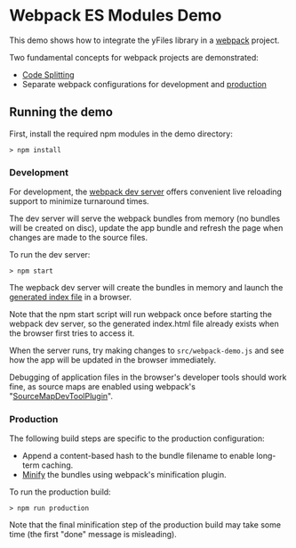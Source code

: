 <!--
 //////////////////////////////////////////////////////////////////////////////
 // @license
 // This demo file is part of yFiles for HTML 2.3.0.3.
 // Use is subject to license terms.
 //
 // Copyright (c) 2000-2020 by yWorks GmbH, Vor dem Kreuzberg 28,
 // 72070 Tuebingen, Germany. All rights reserved.
 //
 //////////////////////////////////////////////////////////////////////////////
-->
# Webpack ES Modules Demo

This demo shows how to integrate the yFiles library in a [webpack](https://webpack.js.org/) project.

Two fundamental concepts for webpack projects are demonstrated:

- [Code Splitting](https://webpack.js.org/guides/code-splitting/)
- Separate webpack configurations for development and [production](https://webpack.js.org/guides/production-build/)

## Running the demo

First, install the required npm modules in the demo directory:

`> npm install`

### Development

For development, the [webpack dev server](https://github.com/webpack/docs/wiki/webpack-dev-server) offers convenient live reloading support to minimize turnaround times.

The dev server will serve the webpack bundles from memory (no bundles will be created on disc), update the app bundle and refresh the page when changes are made to the source files.

To run the dev server:

`> npm start`

The wepback dev server will create the bundles in memory and launch the [generated index file](http://localhost:9003/) in a browser.

Note that the npm start script will run webpack once before starting the webpack dev server, so the generated index.html file already exists when the browser first tries to access it.

When the server runs, try making changes to `src/webpack-demo.js` and see how the app will be updated in the browser immediately.

Debugging of application files in the browser's developer tools should work fine, as source maps are enabled using webpack's "[SourceMapDevToolPlugin](https://webpack.js.org/plugins/source-map-dev-tool-plugin/)".

### Production

The following build steps are specific to the production configuration:

- Append a content-based hash to the bundle filename to enable long-term caching.
- [Minify](https://webpack.js.org/guides/production-build/#minification) the bundles using webpack's minification plugin.

To run the production build:

`> npm run production`

Note that the final minification step of the production build may take some time (the first "done" message is misleading).
